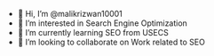 - 👋 Hi, I’m @malikrizwan10001
- 👀 I’m interested in Search Engine Optimization
- 🌱 I’m currently learning SEO from USECS
- 💞️ I’m looking to collaborate on Work related to SEO

<!---
malikrizwan10001/malikrizwan10001 is a ✨ special ✨ repository because its `README.md` (this file) appears on your GitHub profile.
You can click the Preview link to take a look at your changes.
--->
